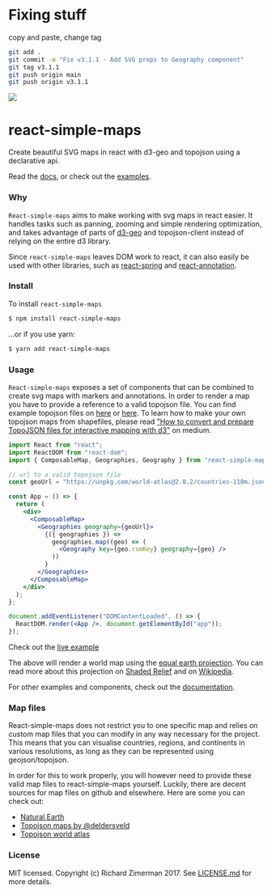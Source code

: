 # Fixing stuff

copy and paste, change tag
```bash
git add .
git commit -m "Fix v3.1.1 - Add SVG props to Geography component"
git tag v3.1.1
git push origin main  
git push origin v3.1.1
```

<img src="https://img.shields.io/bundlephobia/minzip/react-simple-maps?color=%2328cb95&label=gzip" />

# react-simple-maps

Create beautiful SVG maps in react with d3-geo and topojson using a declarative api.

Read the [docs](https://www.react-simple-maps.io/docs/getting-started/), or check out the [examples](https://www.react-simple-maps.io/examples/).

### Why

`React-simple-maps` aims to make working with svg maps in react easier. It handles tasks such as panning, zooming and simple rendering optimization, and takes advantage of parts of [d3-geo](https://github.com/d3/d3-geo) and topojson-client instead of relying on the entire d3 library.

Since `react-simple-maps` leaves DOM work to react, it can also easily be used with other libraries, such as [react-spring](https://github.com/react-spring/react-spring) and [react-annotation](https://github.com/susielu/react-annotation/).

### Install

To install `react-simple-maps`

```bash
$ npm install react-simple-maps
```

...or if you use yarn:

```bash
$ yarn add react-simple-maps
```

### Usage

`React-simple-maps` exposes a set of components that can be combined to create svg maps with markers and annotations. In order to render a map you have to provide a reference to a valid topojson file. You can find example topojson files on [here](https://github.com/topojson/world-atlas) or [here](https://github.com/deldersveld/topojson). To learn how to make your own topojson maps from shapefiles, please read ["How to convert and prepare TopoJSON files for interactive mapping with d3"](https://hackernoon.com/how-to-convert-and-prepare-topojson-files-for-interactive-mapping-with-d3-499cf0ced5f) on medium.

```jsx
import React from "react";
import ReactDOM from "react-dom";
import { ComposableMap, Geographies, Geography } from "react-simple-maps";

// url to a valid topojson file
const geoUrl = "https://unpkg.com/world-atlas@2.0.2/countries-110m.json";

const App = () => {
  return (
    <div>
      <ComposableMap>
        <Geographies geography={geoUrl}>
          {({ geographies }) =>
            geographies.map((geo) => (
              <Geography key={geo.rsmKey} geography={geo} />
            ))
          }
        </Geographies>
      </ComposableMap>
    </div>
  );
};

document.addEventListener("DOMContentLoaded", () => {
  ReactDOM.render(<App />, document.getElementById("app"));
});
```

Check out the [live example](https://codesandbox.io/s/basic-map-wvlol)

The above will render a world map using the [equal earth projection](https://observablehq.com/@d3/equal-earth). You can read more about this projection on [Shaded Relief](http://shadedrelief.com/ee_proj/) and on [Wikipedia](https://en.wikipedia.org/wiki/Equal_Earth_projection).

For other examples and components, check out the [documentation](https://www.react-simple-maps.io/docs/getting-started).

### Map files

React-simple-maps does not restrict you to one specific map and relies on custom map files that you can modify in any way necessary for the project. This means that you can visualise countries, regions, and continents in various resolutions, as long as they can be represented using geojson/topojson.

In order for this to work properly, you will however need to provide these valid map files to react-simple-maps yourself. Luckily, there are decent sources for map files on github and elsewhere. Here are some you can check out:

* [Natural Earth](https://github.com/nvkelso/natural-earth-vector)
* [Topojson maps by @deldersveld](https://github.com/deldersveld/topojson)
* [Topojson world atlas](https://github.com/topojson/world-atlas)

### License

MIT licensed. Copyright (c) Richard Zimerman 2017. See [LICENSE.md](https://github.com/zcreativelabs/react-simple-maps/blob/master/LICENSE) for more details.
